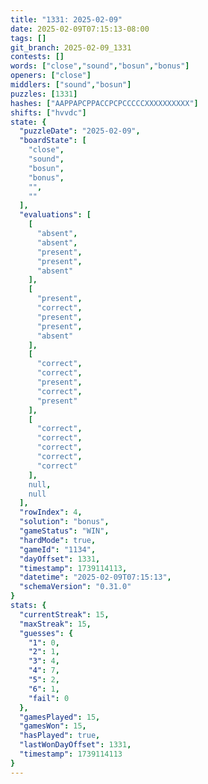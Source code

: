 ```yaml
---
title: "1331: 2025-02-09"
date: 2025-02-09T07:15:13-08:00
tags: []
git_branch: 2025-02-09_1331
contests: []
words: ["close","sound","bosun","bonus"]
openers: ["close"]
middlers: ["sound","bosun"]
puzzles: [1331]
hashes: ["AAPPAPCPPACCPCPCCCCCXXXXXXXXXX"]
shifts: ["hvvdc"]
state: {
  "puzzleDate": "2025-02-09",
  "boardState": [
    "close",
    "sound",
    "bosun",
    "bonus",
    "",
    ""
  ],
  "evaluations": [
    [
      "absent",
      "absent",
      "present",
      "present",
      "absent"
    ],
    [
      "present",
      "correct",
      "present",
      "present",
      "absent"
    ],
    [
      "correct",
      "correct",
      "present",
      "correct",
      "present"
    ],
    [
      "correct",
      "correct",
      "correct",
      "correct",
      "correct"
    ],
    null,
    null
  ],
  "rowIndex": 4,
  "solution": "bonus",
  "gameStatus": "WIN",
  "hardMode": true,
  "gameId": "1134",
  "dayOffset": 1331,
  "timestamp": 1739114113,
  "datetime": "2025-02-09T07:15:13",
  "schemaVersion": "0.31.0"
}
stats: {
  "currentStreak": 15,
  "maxStreak": 15,
  "guesses": {
    "1": 0,
    "2": 1,
    "3": 4,
    "4": 7,
    "5": 2,
    "6": 1,
    "fail": 0
  },
  "gamesPlayed": 15,
  "gamesWon": 15,
  "hasPlayed": true,
  "lastWonDayOffset": 1331,
  "timestamp": 1739114113
}
---
```

<!-- more -->
